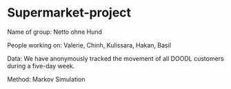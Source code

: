 # Supermarket-project
Name of group: Netto ohne Hund 

People working on: Valerie, Chinh, Kulissara, Hakan, Basil

Data: We have anonymously tracked the movement of all DOODL customers during a five-day week. 

Method: Markov Simulation
